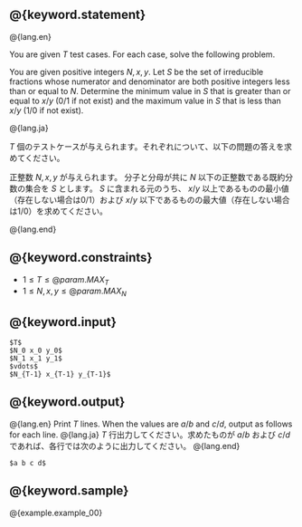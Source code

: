 ## @{keyword.statement}

@{lang.en}

You are given $T$ test cases. For each case, solve the following problem.

You are given positive integers $N, x, y$.
Let $S$ be the set of irreducible fractions whose numerator and denominator are both positive integers less than or equal to $N$.
Determine the minimum value in $S$ that is greater than or equal to $x/y$ ($0/1$ if not exist) and the maximum value in $S$ that is less than $x/y$ ($1/0$ if not exist).

@{lang.ja}

$T$ 個のテストケースが与えられます。それぞれについて、以下の問題の答えを求めてください。

正整数 $N, x, y$ が与えられます。
分子と分母が共に $N$ 以下の正整数である既約分数の集合を $S$ とします。
$S$ に含まれる元のうち、 $x/y$ 以上であるものの最小値（存在しない場合は$0/1$）および $x/y$ 以下であるものの最大値（存在しない場合は$1/0$）を求めてください。

@{lang.end}

## @{keyword.constraints}

- $1 \leq T \leq @{param.MAX_T}$
- $1 \leq N, x, y \leq @{param.MAX_N}$

## @{keyword.input}

```
$T$
$N_0 x_0 y_0$
$N_1 x_1 y_1$
$vdots$
$N_{T-1} x_{T-1} y_{T-1}$
```

## @{keyword.output}

@{lang.en}
Print $T$ lines. When the values are $a/b$ and $c/d$, output as follows for each line.
@{lang.ja}
$T$ 行出力してください。求めたものが $a/b$ および $c/d$ であれば、各行では次のように出力してください。
@{lang.end}

```
$a b c d$
```

## @{keyword.sample}

@{example.example_00}
